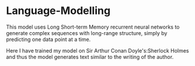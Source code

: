 # Language-Modelling

This model uses Long Short-term Memory recurrent neural networks to generate complex sequences with long-range structure, simply by predicting one data point at a time.

Here I have trained my model on Sir Arthur Conan Doyle's:Sherlock Holmes and thus the model generates text similar to the writing of the author. 
